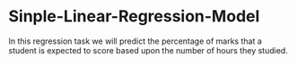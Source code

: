 # Sinple-Linear-Regression-Model
In this regression task we will predict the percentage of marks that a student is expected to score based upon the number of hours they studied.
